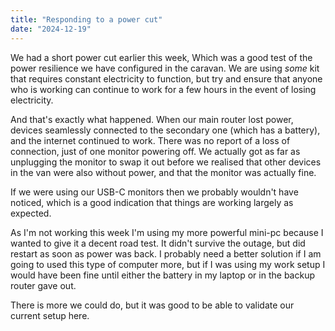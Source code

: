```yaml
---
title: "Responding to a power cut"
date: "2024-12-19"
---
```

We had a short power cut earlier this week, Which was a good test of the power resilience we have configured in the caravan. We are using _some_ kit that requires constant electricity to function, but try and ensure that anyone who is working can continue to work for a few hours in the event of losing electricity.

And that's exactly what happened. When our main router lost power, devices seamlessly connected to the secondary one (which has a battery), and the internet continued to work. There was no report of a loss of connection, just of one monitor powering off. We actually got as far as unplugging the monitor to swap it out before we realised that other devices in the van were also without power, and that the monitor was actually fine.

If we were using our USB-C monitors then we probably wouldn't have noticed, which is a good indication that things are working largely as expected.

As I'm not working this week I'm using my more powerful mini-pc because I wanted to give it a decent road test. It didn't survive the outage, but did restart as soon as power was back. I probably need a better solution if I am going to used this type of computer more, but if I was using my work setup I would have been fine until either the battery in my laptop or in the backup router gave out. 

There is more we could do, but it was good to be able to validate our current setup here.
